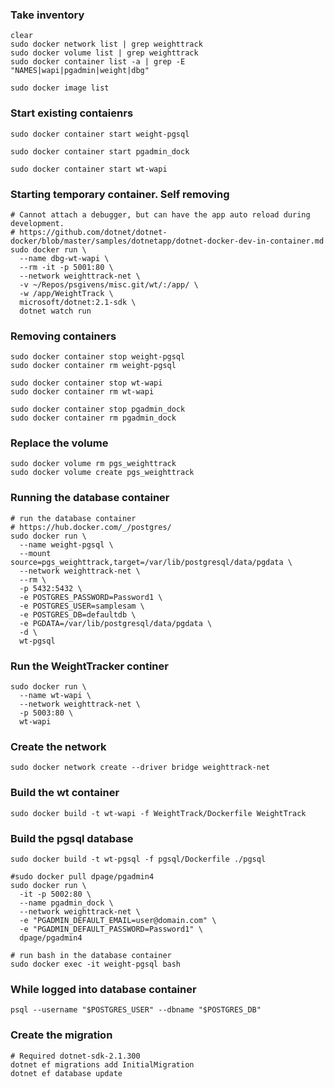 
### Take inventory
    clear
    sudo docker network list | grep weighttrack
    sudo docker volume list | grep weighttrack
    sudo docker container list -a | grep -E "NAMES|wapi|pgadmin|weight|dbg"

    sudo docker image list

### Start existing contaienrs

    sudo docker container start weight-pgsql

    sudo docker container start pgadmin_dock

    sudo docker container start wt-wapi

### Starting temporary container. Self removing
    # Cannot attach a debugger, but can have the app auto reload during development.
    # https://github.com/dotnet/dotnet-docker/blob/master/samples/dotnetapp/dotnet-docker-dev-in-container.md
    sudo docker run \
      --name dbg-wt-wapi \
      --rm -it -p 5001:80 \
      --network weighttrack-net \
      -v ~/Repos/psgivens/misc.git/wt/:/app/ \
      -w /app/WeightTrack \
      microsoft/dotnet:2.1-sdk \
      dotnet watch run

### Removing containers

    sudo docker container stop weight-pgsql
    sudo docker container rm weight-pgsql

    sudo docker container stop wt-wapi
    sudo docker container rm wt-wapi

    sudo docker container stop pgadmin_dock
    sudo docker container rm pgadmin_dock

### Replace the volume
    sudo docker volume rm pgs_weighttrack
    sudo docker volume create pgs_weighttrack

### Running the database container

    # run the database container
    # https://hub.docker.com/_/postgres/
    sudo docker run \
      --name weight-pgsql \
      --mount source=pgs_weighttrack,target=/var/lib/postgresql/data/pgdata \
      --network weighttrack-net \
      --rm \
      -p 5432:5432 \
      -e POSTGRES_PASSWORD=Password1 \
      -e POSTGRES_USER=samplesam \
      -e POSTGRES_DB=defaultdb \
      -e PGDATA=/var/lib/postgresql/data/pgdata \
      -d \
      wt-pgsql

### Run the WeightTracker continer
    sudo docker run \
      --name wt-wapi \
      --network weighttrack-net \
      -p 5003:80 \
      wt-wapi

### Create the network
    sudo docker network create --driver bridge weighttrack-net

### Build the wt container
    sudo docker build -t wt-wapi -f WeightTrack/Dockerfile WeightTrack
  
### Build the pgsql database

    sudo docker build -t wt-pgsql -f pgsql/Dockerfile ./pgsql

    #sudo docker pull dpage/pgadmin4
    sudo docker run \
      -it -p 5002:80 \
      --name pgadmin_dock \
      --network weighttrack-net \
      -e "PGADMIN_DEFAULT_EMAIL=user@domain.com" \
      -e "PGADMIN_DEFAULT_PASSWORD=Password1" \
      dpage/pgadmin4

    # run bash in the database container
    sudo docker exec -it weight-pgsql bash

### While logged into database container

    psql --username "$POSTGRES_USER" --dbname "$POSTGRES_DB"


    
### Create the migration


    # Required dotnet-sdk-2.1.300
    dotnet ef migrations add InitialMigration
    dotnet ef database update

